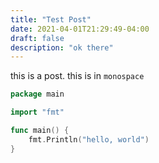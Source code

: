 ```yaml
---
title: "Test Post"
date: 2021-04-01T21:29:49-04:00
draft: false
description: "ok there"
---
```



this is a post. this is in `monospace`

```go
package main

import "fmt"

func main() {
    fmt.Println("hello, world")
}
```
